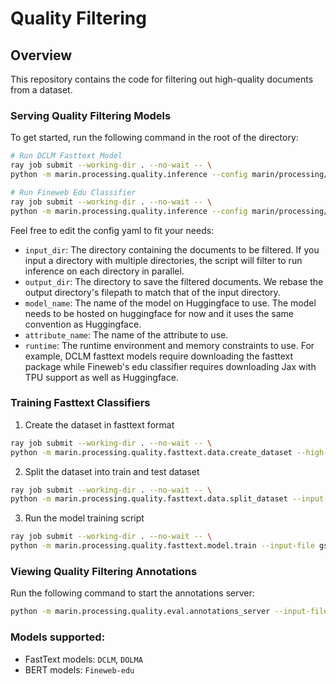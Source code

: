 # Quality Filtering

## Overview
This repository contains the code for filtering out high-quality documents from a dataset.

### Serving Quality Filtering Models
To get started, run the following command in the root of the directory:
```bash
# Run DCLM Fasttext Model
ray job submit --working-dir . --no-wait -- \
python -m marin.processing.quality.inference --config marin/processing/quality/config/dclm-fasttext/dclm_fasttext.yaml

# Run Fineweb Edu Classifier
ray job submit --working-dir . --no-wait -- \
python -m marin.processing.quality.inference --config marin/processing/quality/config/fineweb-edu-classifier/fineweb_edu_classifier.yaml
```

Feel free to edit the config yaml to fit your needs:
- `input_dir`: The directory containing the documents to be filtered. If you input a directory with multiple directories, the script will filter to run inference on each directory in parallel.
- `output_dir`: The directory to save the filtered documents. We rebase the output directory's filepath to match that of the input directory.
- `model_name`: The name of the model on Huggingface to use. The model needs to be hosted on huggingface for now and it uses the same convention as Huggingface.
- `attribute_name`: The name of the attribute to use. 
- `runtime`: The runtime environment and memory constraints to use. For example, DCLM fasttext models require downloading the fasttext package while Fineweb's edu classifier requires downloading Jax with TPU support as well as Huggingface.

### Training Fasttext Classifiers
1. Create the dataset in fasttext format
```bash
ray job submit --working-dir . --no-wait -- \
python -m marin.processing.quality.fasttext.data.create_dataset --high-quality-files gs://{BUCKET}/path/to/high-quality.jsonl.gz --low-quality-files gs://{BUCKET}/path/to/low-quality.jsonl.gz --output-file gs://{BUCKET}/path/to/fasttext-file.txt.gz
```
2. Split the dataset into train and test dataset
```bash
ray job submit --working-dir . --no-wait -- \
python -m marin.processing.quality.fasttext.data.split_dataset --input-file gs://{BUCKET}/path/to/fasttext-file.txt.gz --train-file gs://{BUCKET}/path/to/fasttext-train.txt.gz --test-file gs://{BUCKET}/path/to/fasttext-test.txt.gz
```
3. Run the model training script
```bash
ray job submit --working-dir . --no-wait -- \
python -m marin.processing.quality.fasttext.model.train --input-file gs://{BUCKET}/path/to/fasttext-train.txt.gz --output-model-path gs://{BUCKET}/path/to/fasttext-model.bin
```

### Viewing Quality Filtering Annotations
Run the following command to start the annotations server:
```bash
python -m marin.processing.quality.eval.annotations_server --input-file gs://{BUCKET}/path/to/input.jsonl.gz --attributes-file gs://{BUCKET}/path/to/attributes.jsonl.gz
```

### Models supported:
- FastText models: `DCLM`, `DOLMA`
- BERT models: `Fineweb-edu`